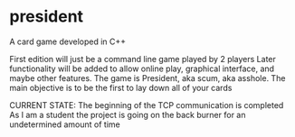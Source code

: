 president
=========

A card game developed in C++

First edition will just be a command line game played by 2 players
Later functionality will be added to allow online play, graphical
interface, and maybe other features. 
The game is President, aka scum, aka asshole.
The main objective is to be the first to lay down all of your cards

CURRENT STATE:
  The beginning of the TCP communication is completed
  As I am a student the project is going on the back burner for an undetermined amount of time
